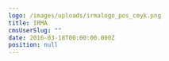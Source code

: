 ```yaml
---
logo: /images/uploads/irmalogo_pos_cmyk.png
title: IRMA
cmsUserSlug: ""
date: 2016-03-18T00:00:00.000Z
position: null
---
```


